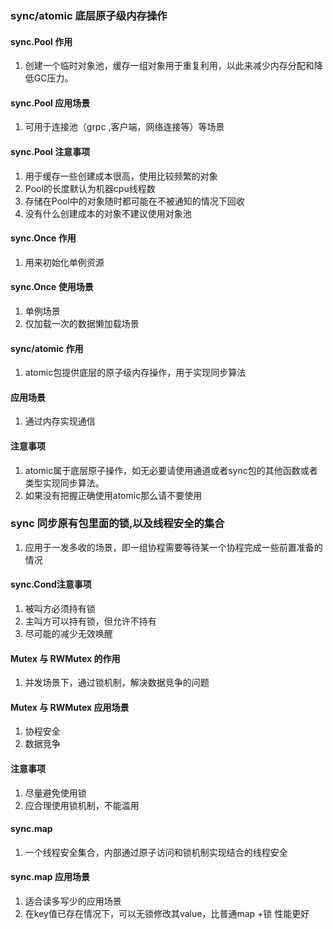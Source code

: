 ### sync/atomic 底层原子级内存操作

#### sync.Pool 作用
1. 创建一个临时对象池，缓存一组对象用于重复利用，以此来减少内存分配和降低GC压力。

#### sync.Pool 应用场景
1. 可用于连接池（grpc ,客户端，网络连接等）等场景

#### sync.Pool 注意事项
1. 用于缓存一些创建成本很高，使用比较频繁的对象
2. Pool的长度默认为机器cpu线程数
3. 存储在Pool中的对象随时都可能在不被通知的情况下回收
4. 没有什么创建成本的对象不建议使用对象池

#### sync.Once 作用
1. 用来初始化单例资源

#### sync.Once 使用场景
1. 单例场景
2. 仅加载一次的数据懒加载场景

#### sync/atomic 作用
1. atomic包提供底层的原子级内存操作，用于实现同步算法

#### 应用场景
1. 通过内存实现通信

#### 注意事项
1. atomic属于底层原子操作，如无必要请使用通道或者sync包的其他函数或者类型实现同步算法。
2. 如果没有把握正确使用atomic那么请不要使用

### sync 同步原有包里面的锁,以及线程安全的集合
1. 应用于一发多收的场景，即一组协程需要等待某一个协程完成一些前置准备的情况
#### sync.Cond注意事项
1. 被叫方必须持有锁
2. 主叫方可以持有锁，但允许不持有
3. 尽可能的减少无效唤醒

#### Mutex 与 RWMutex 的作用
1. 并发场景下，通过锁机制，解决数据竞争的问题

#### Mutex 与 RWMutex 应用场景
1. 协程安全
2. 数据竞争

#### 注意事项
1. 尽量避免使用锁
2. 应合理使用锁机制，不能滥用

#### sync.map
1. 一个线程安全集合，内部通过原子访问和锁机制实现结合的线程安全

#### sync.map 应用场景
1. 适合读多写少的应用场景
2. 在key值已存在情况下，可以无锁修改其value，比普通map +锁 性能更好

